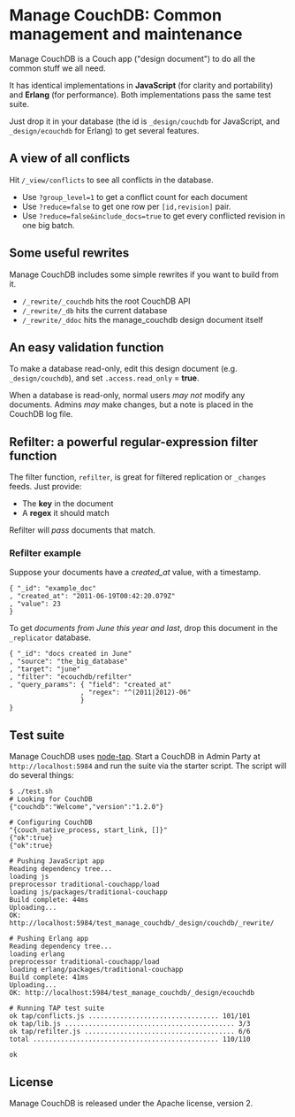 # Manage CouchDB: Common management and maintenance

Manage CouchDB is a Couch app ("design document") to do all the common stuff we all need.

It has identical implementations in **JavaScript** (for clarity and portability) and **Erlang** (for performance). Both implementations pass the same test suite.

Just drop it in your database (the id is `_design/couchdb` for JavaScript, and `_design/ecouchdb` for Erlang) to get several features.

## A view of all conflicts

Hit `/_view/conflicts` to see all conflicts in the database.

* Use `?group_level=1` to get a conflict count for each document
* Use `?reduce=false` to get one row per `[id,revision]` pair.
* Use `?reduce=false&include_docs=true` to get every conflicted revision in one big batch.

## Some useful rewrites

Manage CouchDB includes some simple rewrites if you want to build from it.

* `/_rewrite/_couchdb` hits the root CouchDB API
* `/_rewrite/_db` hits the current database
* `/_rewrite/_ddoc` hits the manage_couchdb design document itself

## An easy validation function

To make a database read-only, edit this design document (e.g. `_design/couchdb`), and set `.access.read_only` = **true**.

When a database is read-only, normal users *may not* modify any documents. Admins *may* make changes, but a note is placed in the CouchDB log file.

## Refilter: a powerful regular-expression filter function

The filter function, `refilter`, is great for filtered replication or `_changes` feeds. Just provide:

* The **key** in the document
* A **regex** it should match

Refilter will *pass* documents that match.

### Refilter example

Suppose your documents have a *created_at* value, with a timestamp.

    { "_id": "example_doc"
    , "created_at": "2011-06-19T00:42:20.079Z"
    , "value": 23
    }

To get *documents from June this year and last*, drop this document in the `_replicator` database.

    { "_id": "docs created in June"
    , "source": "the_big_database"
    , "target": "june"
    , "filter": "ecouchdb/refilter"
    , "query_params": { "field": "created_at"
                      , "regex": "^(2011|2012)-06"
                      }
    }

## Test suite

Manage CouchDB uses [node-tap][tap]. Start a CouchDB in Admin Party at `http://localhost:5984` and run the suite via the starter script. The script will do several things:

    $ ./test.sh
    # Looking for CouchDB
    {"couchdb":"Welcome","version":"1.2.0"}

    # Configuring CouchDB
    "{couch_native_process, start_link, []}"
    {"ok":true}
    {"ok":true}

    # Pushing JavaScript app
    Reading dependency tree...
    loading js
    preprocessor traditional-couchapp/load
    loading js/packages/traditional-couchapp
    Build complete: 44ms
    Uploading...
    OK: http://localhost:5984/test_manage_couchdb/_design/couchdb/_rewrite/

    # Pushing Erlang app
    Reading dependency tree...
    loading erlang
    preprocessor traditional-couchapp/load
    loading erlang/packages/traditional-couchapp
    Build complete: 41ms
    Uploading...
    OK: http://localhost:5984/test_manage_couchdb/_design/ecouchdb

    # Running TAP test suite
    ok tap/conflicts.js ................................. 101/101
    ok tap/lib.js ........................................... 3/3
    ok tap/refilter.js ...................................... 6/6
    total ............................................... 110/110

    ok

## License

Manage CouchDB is released under the Apache license, version 2.

[tap]: https://github.com/isaacs/node-tap

